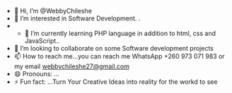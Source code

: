 - 👋 Hi, I’m @WebbyChileshe
- 👀 I’m interested in Software Development. .
- - 🌱 I’m currently learning PHP language in addition to html, css and JavaScript..
- 💞️ I’m looking to collaborate on some Software development projects 
- 📫 How to reach me...you can reach me WhatsApp +260 973 071 983 or my email webbychileshe27@gmail.com
- 😄 Pronouns: ...
- ⚡ Fun fact: ...Turn Your Creative Ideas into reality for the workd to see 

<!---
WebbyChileshe/WebbyChileshe is a ✨ special ✨ repository because its `README.md` (this file) appears on your GitHub profile.
You can click the Preview link to take a look at your changes.
--->
